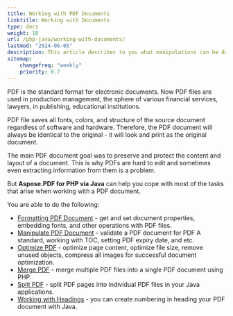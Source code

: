 ```yaml
---
title: Working with PDF Documents 
linktitle: Working with Documents
type: docs
weight: 10
url: /php-java/working-with-documents/
lastmod: "2024-06-05"
description: This article describes to you what manipulations can be done with the document with Aspose.PDF for PHP via Java.
sitemap:
    changefreq: "weekly"
    priority: 0.7
---
```


PDF is the standard format for electronic documents. Now PDF files are used in production management, the sphere of various financial services, lawyers, in publishing, educational institutions.

PDF file saves all fonts, colors, and structure of the source document regardless of software and hardware. Therefore, the PDF document will always be identical to the original - it will look and print as the original document.

The main PDF document goal was to preserve and protect the content and layout of a document. This is why PDFs are hard to edit and sometimes even extracting information from them is a problem.

But **Aspose.PDF for PHP via Java** can help you cope with most of the tasks that arise when working with a PDF document.

You are able to do the following:

- [Formatting PDF Document](/pdf/php-java/formatting-pdf-document/) - get and set document properties, embedding fonts, and other operations with PDF files.  
- [Manipulate PDF Document](/pdf/php-java/manipulate-pdf-document/) - validate a PDF document for PDF A standard, working with TOC, setting PDF expiry date, and etc.
- [Optimize PDF](/pdf/php-java/optimize-pdf/) - optimize page content, optimize file size, remove unused objects, compress all images for successful document optimization.
- [Merge PDF](/pdf/php-java/merge-pdf-documents/) - merge multiple PDF files into a single PDF document using PHP.
- [Split PDF](/pdf/php-java/split-document/) - split PDF pages into individual PDF files in your Java applications.
- [Working with Headings](/pdf/php-java/working-with-headings/) - you can create numbering in heading your PDF document with Java.
